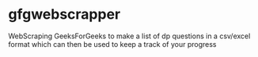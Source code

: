 # gfgwebscrapper
WebScraping GeeksForGeeks to make a list of dp questions in a csv/excel format which can then be used to keep a track of your progress
